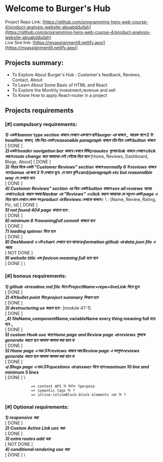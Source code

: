 # Welcome to **Burger's Hub**

Project Repo Link: [https://github.com/programming-hero-web-course-4/product-analysis-website-abuabddullah](https://github.com/programming-hero-web-course-4/product-analysis-website-abuabddullah) \
Live Sire link: [https://myassignment9.netlify.app/](https://myassignment9.netlify.app/) 



## Projects summary:
* To Explore About Burger's Hub : Customer's feedback, Reviews, Contact, About
* To Learn About Some Basic of HTML and React
* To Explore the Monthly investment,revenue and sell
* To Know How to apply React-router in a project



## Projects requirements

### [#] compulsory requirements:
**_1) একটা banner type section থাকবে সেখানে একপাশে ছবি burger এর  থাকবে _ আরেক পাশে  2 টা headline থাকবে, তাঁর নিচে একটা reasonable paragraph থাকবে তাঁর নিচে একটা button থাকবে_** \
[  DONE ] \
**_2)একটা  header navigation bar থাকবে যেখানে বিভিন্ন raoutes গুলোর link থাকবে সেখানে click করলে route change করে আমাদের সেই পেইজে নিয়ে যাবে_** \[Home, Reviews, Dashboard, Blogs, About] 
[  DONE ] \
**_3) নিচের দিকে একটা  "Customer Reviews" section থাকবে normally 6 টা reviews থাকবে তবে bonus এর জন্য 3 টা দেখাতে হুবে. যে ভাবে খুশি card/paragraph etc but reasonalble way তে দেখাতে হবে_** \
[  DONE ] \
**_4) Customer Reviews" section এর নিচে একটা  button থাকবে see all reviews নামের যেখানে click করলে অথবা Navbar এর "Reviews" এ click করলে আমাদের কে নতুওন একটা page এ নিয়ে যাবে যেখানে কেবল সব product এর Reviews দেখানো থাকবে।_** \ : [Name, Review, Rating, Pic, Id]
[  DONE ] \
**_5) not found 404 page বানাতে হবে_**  : \
[  DONE ] \
**_6) minimum 6 টা meaningfull commit থাকতে হবে_** \
[  DONE ] \
**_7) loading spinner দিতে হবে_** \
[  DONE ] \
**_8) Dashboard এ ৩টা chart দেখাতে হবে যাদের  information  github  এর data.json file এ আছে_** \
[ NOT DONE ] \
**_9) website title এবং favicon meaning full হতে হবে_** \
[  DONE ] \




### [#] bonous requirements:
**_1) github এর readme.md file টাতে ProjectName+repo+liveLink দিতে হুবে_** \
[  DONE ] \
**_2) 4টা bullet point দিয়ে project summary লিখতে হবে_** \
[  DONE ] \
**_3) destructuring us করতে হবে_** : [module 47-1] \
[  DONE ] \
**_4) fileName,componentName,variableName every thing meaning full হতে হবে _** \
[  DONE ] \
**_5) custom Hook use করে Home page and Review page এর reviews গুলাকে generate করতে হবে আলাদা আলাদা করা যাবে না_** \
[  DONE ] \
**_5) Home page এ মাত্র 3টা reviews থাকবে আর  Review page এ সবগুলা  reviews  generate করতে হবে আলাদা আলাদা করা যাবে না_** \
[  DONE ] \
**_৬) Blogs page এ মাত্র 3টা questions এর answer দিতে হবে maximum 10 line and minimum 5 lines_** \
[  DONE ] \

                => context API কি জিনিস ?perpose
                => symantic tags কি ?
                => inline-inlineBlock-block elements এররা কি ?
                    



### [#] Optional requirements:
**_1) responsive করা_** \
[  DONE ] \
**_2) Custom Active Link use করা_** \
[  DONE ] \
**_3) extra routes add করা_** \
[ NOT DONE ] \
**_4) conditional rendering use করা_** \
[  DONE ] \